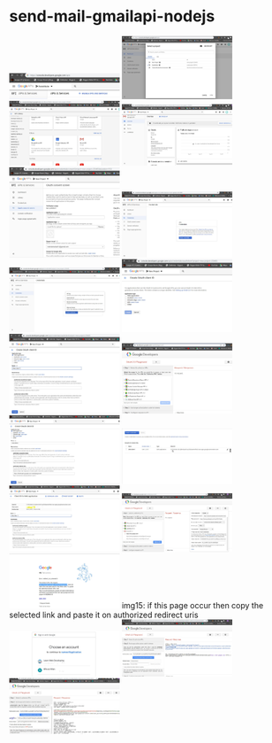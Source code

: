 # send-mail-gmailapi-nodejs
<img src="images/1.jpg"  width="200"/>
<img src="images/2.jpg"  width="200"/>
<img src="images/3.jpg"  width="200"/>
<img src="images/4.JPG"  width="200"/>
<img src="images/5.JPG"  width="200"/>
<img src="images/6.JPG"  width="200"/>
<img src="images/7.JPG"  width="200"/>
<img src="images/8.JPG"  width="200"/>
<img src="images/9.JPG"  width="200"/>
<img src="images/10.JPG"  width="200"/>
<img src="images/11.JPG"  width="200"/>
<img src="images/12.JPG"  width="200"/>
<img src="images/13.JPG"  width="200"/>
<img src="images/14.JPG"  width="200"/>
<img src="images/15.JPG"  width="200"/>
img15: if this page occur then copy the selected link and paste it on authorized redirect uris
<img src="images/16.JPG"  width="200"/>
<img src="images/17.JPG"  width="200"/>
<img src="images/18.JPG"  width="200"/>
